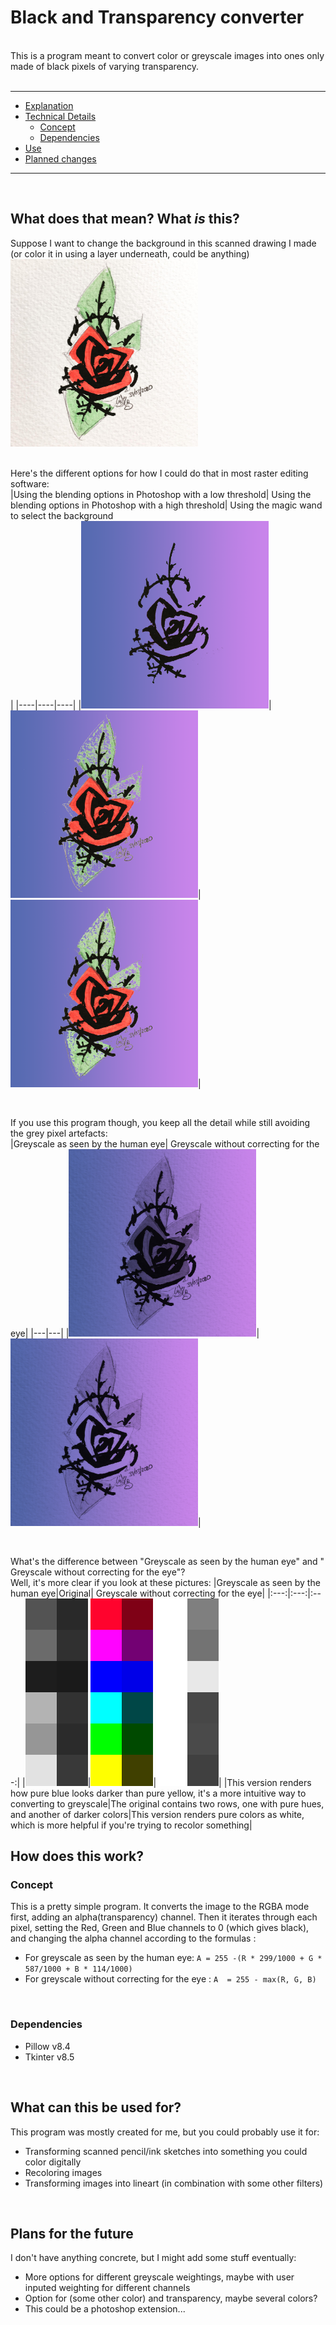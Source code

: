 # Black and Transparency converter 

<br/>
This is a program meant to convert color or greyscale images into ones only made of black pixels of varying transparency. 
<br/><br/>

---
- [Explanation](#What-does-that-mean-What-is-this)
- [Technical Details](#How-does-this-work)
    - [Concept](#Concept)
    - [Dependencies](#Dependencies)
- [Use](#What-can-this-be-used-for)
- [Planned changes](#Plans-for-the-future)

---
<br/>

## What does that mean? What *is* this?

Suppose I want to change the background in this scanned drawing I made (or color it in using a layer underneath, could be anything)<br/>
<img src ="examplepictures/original.png" width=300 height=300><br/><br/>

Here's the different options for how I could do that in most raster editing software:
<br/>
|Using the blending options in Photoshop with a low threshold| Using the blending options in Photoshop with a high threshold| Using the magic wand to select the background<br/>|
|----|----|----|
|<img src="examplepictures/blendopt2.png" width=300 height=300>| <img src="examplepictures/blendopt1.png" width=300 height=300>|<img src="examplepictures/magic-wand.png" width=300 height=300>|

<br/>

If you use this program though, you keep all the detail while still avoiding the grey pixel artefacts: 
<br/>
|Greyscale as seen by the human eye| Greyscale without correcting for the eye|
|---|---|
|<img src="examplepictures/grayscale-withbackground.png" width=300 height=300>|<img src="examplepictures/nohue-withbackground.png" width=300 height=300>|

<br/>

What's the difference between "Greyscale as seen by the human eye" and " Greyscale without correcting for the eye"? <br/>
Well, it's more clear if you look at these pictures:
|Greyscale as seen by the human eye|Original| Greyscale without correcting for the eye|
|:---:|:---:|:---:|
|<img src="examplepictures/color-bars1.png" width=100 height=300 >|<img src="examplepictures/color-bars.png" width=100 height=300>|<img src="examplepictures/color-bars2.png" width=100 height=300>|
|This version renders how pure blue looks darker than pure yellow, it's a more intuitive way to converting to greyscale|The original contains two rows, one with pure hues, and another of darker colors|This version renders pure colors as white, which is more helpful if you're trying to recolor something|
<br/>

## How does this work?

### Concept

This is a pretty simple program. It converts the image to the RGBA mode first, adding an alpha(transparency) channel. Then it iterates through each pixel, setting the Red, Green and Blue channels to 0 (which gives black), and changing the alpha channel according to the formulas : <br/>
- For greyscale as seen by the human eye: `A = 255 -(R * 299/1000 + G * 587/1000 + B * 114/1000)`
- For greyscale without correcting for the eye : `A  = 255 - max(R, G, B)`
<br/>

### Dependencies

- Pillow v8.4
- Tkinter v8.5
<br/>

## What can this be used for?

This program was mostly created for me, but you could probably use it for:<br/>

- Transforming scanned pencil/ink sketches into something you could color digitally
- Recoloring images
- Transforming images into lineart (in combination with some other filters)
<br/>

## Plans for the future

I don't have anything concrete, but I might add some stuff eventually:
- More options for different greyscale weightings, maybe with user inputed weighting for different channels
- Option for (some other color) and transparency, maybe several colors?
- This could be a photoshop extension...